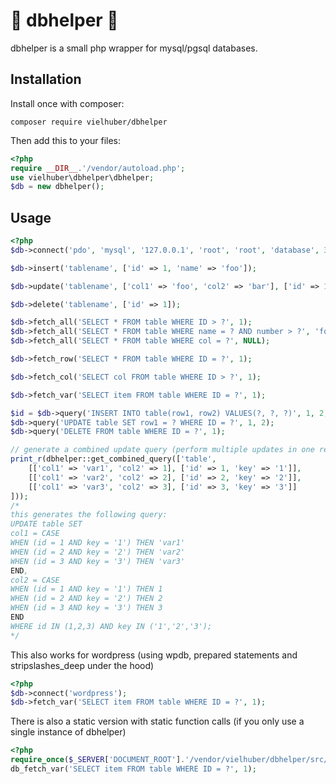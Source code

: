 # 🍗 dbhelper 🍗

dbhelper is a small php wrapper for mysql/pgsql databases.

## Installation

Install once with composer:
```
composer require vielhuber/dbhelper
```

Then add this to your files:
```php
<?php
require __DIR__.'/vendor/autoload.php';
use vielhuber\dbhelper\dbhelper;
$db = new dbhelper();
```

## Usage

```php
<?php
$db->connect('pdo', 'mysql', '127.0.0.1', 'root', 'root', 'database', 3306);

$db->insert('tablename', ['id' => 1, 'name' => 'foo']);

$db->update('tablename', ['col1' => 'foo', 'col2' => 'bar'], ['id' => 1]);

$db->delete('tablename', ['id' => 1]);

$db->fetch_all('SELECT * FROM table WHERE ID > ?', 1);
$db->fetch_all('SELECT * FROM table WHERE name = ? AND number > ?', 'foo', 42);
$db->fetch_all('SELECT * FROM table WHERE col = ?', NULL);

$db->fetch_row('SELECT * FROM table WHERE ID = ?', 1);

$db->fetch_col('SELECT col FROM table WHERE ID > ?', 1);

$db->fetch_var('SELECT item FROM table WHERE ID = ?', 1);

$id = $db->query('INSERT INTO table(row1, row2) VALUES(?, ?, ?)', 1, 2, 3);
$db->query('UPDATE table SET row1 = ? WHERE ID = ?', 1, 2);
$db->query('DELETE FROM table WHERE ID = ?', 1);

// generate a combined update query (perform multiple updates in one request)
print_r(dbhelper::get_combined_query(['table',
    [['col1' => 'var1', 'col2' => 1], ['id' => 1, 'key' => '1']],
    [['col1' => 'var2', 'col2' => 2], ['id' => 2, 'key' => '2']],
    [['col1' => 'var3', 'col2' => 3], ['id' => 3, 'key' => '3']]
]));
/*
this generates the following query:
UPDATE table SET
col1 = CASE
WHEN (id = 1 AND key = '1') THEN 'var1'
WHEN (id = 2 AND key = '2') THEN 'var2'
WHEN (id = 3 AND key = '3') THEN 'var3'
END,
col2 = CASE
WHEN (id = 1 AND key = '1') THEN 1
WHEN (id = 2 AND key = '2') THEN 2
WHEN (id = 3 AND key = '3') THEN 3
END
WHERE id IN (1,2,3) AND key IN ('1','2','3');
*/
```

This also works for wordpress (using wpdb, prepared statements and stripslashes_deep under the hood)
```php
<?php
$db->connect('wordpress');
$db->fetch_var('SELECT item FROM table WHERE ID = ?', 1);
```

There is also a static version with static function calls (if you only use a single instance of dbhelper)
```php
<?php
require_once($_SERVER['DOCUMENT_ROOT'].'/vendor/vielhuber/dbhelper/src/static.php');
db_fetch_var('SELECT item FROM table WHERE ID = ?', 1);
```